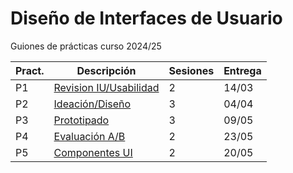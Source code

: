 # Diseño de Interfaces de Usuario 

Guiones de prácticas curso 2024/25





| Pract. | Descripción                              | Sesiones | Entrega |
| ------ | ---------------------------------------- | -------- | ------- |
| P1     | [Revision IU/Usabilidad](GP1/)           | 2        | 14/03   |
| P2     | [Ideación/Diseño](Practica2.md)          | 3        | 04/04   |
| P3     | [Prototipado](Practica3.md)              | 3        | 09/05   |
| P4     | [Evaluación A/B](Practica4.md)           | 2        | 23/05   |
| P5     | [Componentes UI](Practica5.md)           | 2        | 20/05   |


